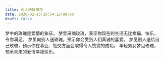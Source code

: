 ```yaml
---
title: 别人送玫瑰花
date: 2020-02-15T20:54:12+08:00
draft: false
---
```


梦中的玫瑰是爱情的象征。
梦里采摘玫瑰，表示你现在的生活无比幸福、快乐，令你满足。
梦里向别人送玫瑰，预示你会受到人们真诚的喜爱。
梦见别人送给自己玫瑰，预示你在事业、社交方面会取得令人赞赏的成功。
年轻男女梦见玫瑰，预示未来的爱情幸福快乐。
